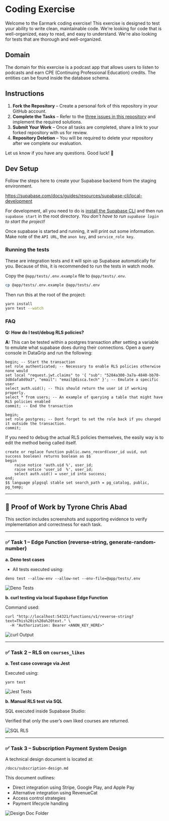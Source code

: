# Coding Exercise

Welcome to the Earmark coding exercise! This exercise is designed to test your ability to write clean, maintainable
code. We're looking for code that is well-organized, easy to read, and easy to understand. We're also looking for tests
that are thorough and well-organized.

## Domain

The domain for this exercise is a podcast app that allows users to listen to podcasts and earn CPE (Continuing
Professional Education) credits. The entities can be found inside the database schema.

## Instructions  

1. **Fork the Repository** – Create a personal fork of this repository in your GitHub account.  
2. **Complete the Tasks** – Refer to the [three issues in this repository](https://github.com/EarmarkCPE/coding-exercise/issues) and implement the required solutions.  
3. **Submit Your Work** – Once all tasks are completed, share a link to your forked repository with us for review.  
4. **Repository Deletion** – You will be required to delete your repository after we complete our evaluation.  

Let us know if you have any questions. Good luck! 🚀  

## Dev Setup

Follow the steps here to create your Supabase backend from the staging environment.

https://supabase.com/docs/guides/resources/supabase-cli/local-development

For development, all you need to do is [install the Supabase CLI](https://supabase.com/docs/guides/cli) and then run
`supabase start` in the root directory. _You don't have to run `supabase login` to start the project!_

Once supabase is started and running, it will print out some information. Make note of the `API URL`, the `anon key`,
and `service_role key`.

### Running the tests

These are integration tests and it will spin up Supabase automatically for you. Because of this, it is recommended to
run the tests in watch mode.

Copy the `@app/tests/.env.example` file to `@app/tests/.env`.

```bash
cp @app/tests/.env.example @app/tests/.env
````

Then run this at the root of the project:

```bash
yarn install
yarn test --watch
```

### FAQ

**Q: How do I test/debug RLS policies?**

**A:** This can be tested within a postgres transaction after setting a variable to emulate what supabase does during
their connections. Open a query console in DataGrip and run the following:

```postgresql
begin; -- Start the transaction
set role authenticated; -- Necessary to enable RLS policies otherwise none would
set local "request.jwt.claims" to '{ "sub": "5284a300-3a7a-4840-bb70-3d8dafa8d9a3", "email": "email@disca.tech" }'; -- Emulate a specific user
select auth.uid(); -- This should return the user id if working properly.
select * from users; -- An example of querying a table that might have RLS policies enabled
commit; -- End the transaction
```

```postgresql
begin;
set role postgres; -- Dont forget to set the role back if you changed it outside the transaction.
commit;
```

If you need to debug the actual RLS policies themselves, the easily way is to edit the method being called itself.

```postgresql
create or replace function public.owns_record(user_id uuid, out success boolean) returns boolean as $$
begin
    raise notice 'auth.uid %', user_id;
    raise notice 'user_id  %', user_id;
    select auth.uid() = user_id into success;
end;
$$ language plpgsql stable set search_path = pg_catalog, public, pg_temp;
```

---

## 📸 Proof of Work by Tyrone Chris Abad

This section includes screenshots and supporting evidence to verify implementation and correctness for each task.

---

### ✅ Task 1 – Edge Function (reverse-string, generate-random-number)

**a. Deno test cases**

- All tests executed using:
```
deno test --allow-env --allow-net --env-file=@app/tests/.env
```

![Deno Tests](./docs/screenshots/task1/deno-tests.png)

**b. curl testing via local Supabase Edge Function**

Command used:
```
curl "http://localhost:54321/functions/v1/reverse-string?text=This%20is%20a%20text." \
  -H "Authorization: Bearer <ANON_KEY_HERE>"
```

![curl Output](./docs/screenshots/task1/curl-reverse-string.png)

---

### ✅ Task 2 – RLS on `courses_likes`

**a. Test case coverage via Jest**

Executed using:
```
yarn test
```

![Jest Tests](./docs/screenshots/task2/yarn-tests.png)

**b. Manual RLS test via SQL**

SQL executed inside Supabase Studio:

Verified that only the user’s own liked courses are returned.

![SQL RLS](./docs/screenshots/task2/sql-rls-check.png)

---

### ✅ Task 3 – Subscription Payment System Design

A technical design document is located at:

```
/docs/subscription-design.md
```

This document outlines:
- Direct integration using Stripe, Google Play, and Apple Pay
- Alternative integration using RevenueCat
- Access control strategies
- Payment lifecycle handling

![Design Doc Folder](./docs/screenshots/task3/doc-location.png)
